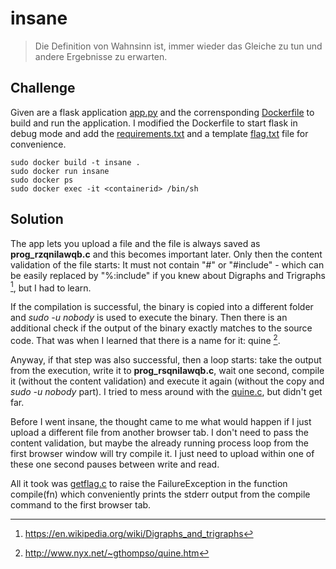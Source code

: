# insane
> Die Definition von Wahnsinn ist, immer wieder das Gleiche zu tun und andere Ergebnisse zu erwarten.

## Challenge
Given are a flask application [app.py](app.py) and the corrensponding [Dockerfile](Dockerfile) to build and run the application. I modified the Dockerfile to start flask in debug mode and add the [requirements.txt](requirements.txt) and a template [flag.txt](flag.txt) file for convenience.

```console
sudo docker build -t insane .
sudo docker run insane
sudo docker ps
sudo docker exec -it <containerid> /bin/sh
```

## Solution
The app lets you upload a file and the file is always saved as **prog_rzqnilawqb.c** and this becomes important later. Only then the content validation of the file starts: It must not contain "#" or "#include" - which can be easily replaced by "%:include" if you knew about Digraphs and Trigraphs [^1], but I had to learn.

If the compilation is successful, the binary is copied into a different folder and *sudo -u nobody* is used to execute the binary. Then there is an additional check if the output of the binary exactly matches to the source code. That was when I learned that there is a name for it: quine [^2].

Anyway, if that step was also successful, then a loop starts: take the output from the execution, write it to **prog_rsqnilawqb.c**, wait one second, compile it (without the content validation) and execute it again (without the copy and *sudo -u nobody* part). I tried to mess around with the [quine.c](quine.c), but didn't get far.

Before I went insane, the thought came to me what would happen if I just upload a different file from another browser tab. I don't need to pass the content validation, but maybe the already running process loop from the first browser window will try compile it. I just need to upload within one of these one second pauses between write and read.

All it took was [getflag.c](getflag.c) to raise the FailureException in the function compile(fn) which conveniently prints the stderr output from the compile command to the first browser tab.

[^1]: https://en.wikipedia.org/wiki/Digraphs_and_trigraphs
[^2]: http://www.nyx.net/~gthompso/quine.htm
